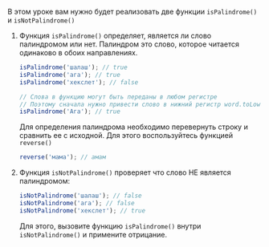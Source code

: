 
В этом уроке вам нужно будет реализовать две функции `isPalindrome()` и `isNotPalindrome()`

1. Функция `isPalindrome()` определяет, является ли слово палиндромом или нет. Палиндром это слово, которое читается одинаково в обоих направлениях.

    ```javascript
    isPalindrome('шалаш'); // true
    isPalindrome('ага'); // true
    isPalindrome('хекслет'); // false

    // Слова в функцию могут быть переданы в любом регистре
    // Поэтому сначала нужно привести слово в нижний регистр word.toLowerCase()
    isPalindrome('Ага'); // true
    ```

    Для определения палиндрома необходимо перевернуть строку и сравнить ее с исходной. Для этого воспользуйтесь функцией `reverse()`

    ```javascript
    reverse('мама'); // амам
    ```

2. Функция `isNotPalindrome()` проверяет что слово НЕ является палиндромом:

    ```javascript
    isNotPalindrome('шалаш'); // false
    isNotPalindrome('ага'); // false
    isNotPalindrome('хекслет'); // true
    ```

    Для этого, вызовите функцию `isPalindrome()` внутри `isNotPalindrome()` и примените отрицание.
